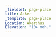 ```yaml
---
_fieldset: page-place
title: Asker
_template: page-place
Location: Akershus
Elevation: "104 moh."
---
```

